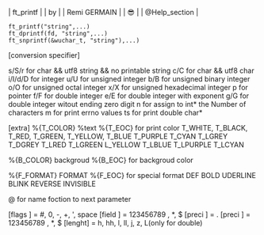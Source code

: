  |    ft_printf    |
 |        by       |
 |  Remi GERMAIN   |
 |        😎       |
 |  @Help_section  |


    ft_printf("string",...)
    ft_dprintf(fd, "string",...)
    ft_snprintf(&wuchar_t, "string"),...)

 [conversion specifier]

   s/S/r     for char && utf8 string && no printable string
   c/C       for char && utf8 char
   i/I/d/D   for integer
   u/U       for unsigned integer
   b/B       for unsigned binary integer
   o/O       for unsigned octal integer
   x/X       for unsigned hexadecimal integer
   p         for pointer
   f/F       for double integer
   e/E       for double integer with exponent
   g/G       for double integer witout ending zero digit
   n         for assign to int* the Number of characters
   m         for print errno values
   ts        for print double char*

 [extra]
   %{T_COLOR} %text %{T_EOC}  for print color
      T_WHITE, T_BLACK, T_RED, T_GREEN, T_YELLOW, T_BLUE T_PURPLE T_CYAN T_LGREY
 T_DGREY    T_LRED   T_LGREEN    L_YELLOW   T_LBLUE    T_LPURPLE   T_LCYAN

   %{B_COLOR} backgroud %{B_EOC} for backgroud color


   %{F_FORMAT} FORMAT %{F_EOC}  for special format
    DEF    BOLD     UDERLINE    BLINK    REVERSE    INVISIBLE

   @  for name foction to next parameter


 [flags ] =  #, 0, -, +, ', space
 [field ] =  123456789 , *, $
 [preci ] =  .
 [preci ] =  123456789 , *, $
 [lenght] =  h, hh, l, ll, j, z, L(only for double)